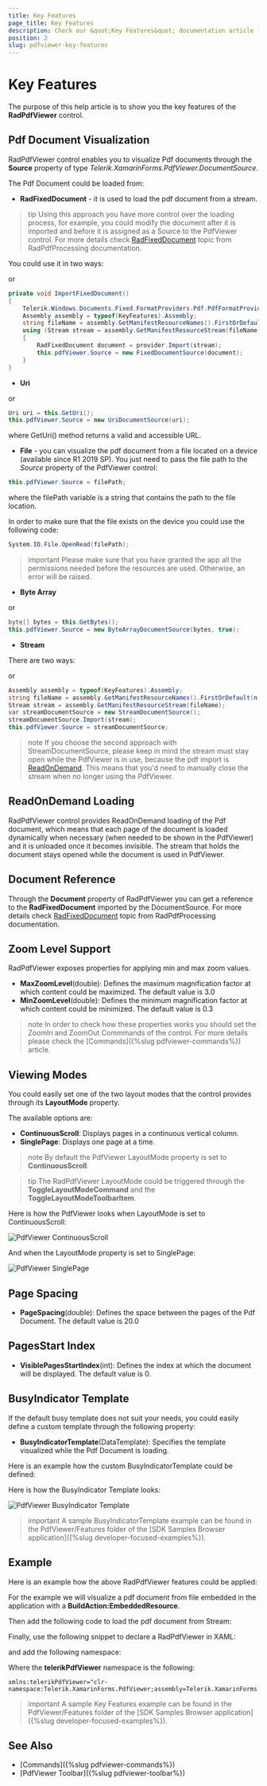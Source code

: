 ```yaml
---
title: Key Features
page_title: Key Features
description: Check our &quot;Key Features&quot; documentation article for Telerik PdfViewer for Xamarin control.
position: 2
slug: pdfviewer-key-features
---
```


# Key Features

The purpose of this help article is to show you the key features of the **RadPdfViewer** control.

## Pdf Document Visualization

RadPdfViewer control enables you to visualize Pdf documents through the **Source** property of type *Telerik.XamarinForms.PdfViewer.DocumentSource*. 

The Pdf Document could be loaded from:

* **RadFixedDocument** - it is used to load the pdf document from a stream.

>tip Using this approach you have more control over the loading process, for example, you could modify the document after it is imported and before it is assigned as a Source to the PdfViewer control. For more details check [RadFixedDocument](https://docs.telerik.com/devtools/document-processing/libraries/radpdfprocessing/model/radfixeddocument) topic from RadPdfProcessing documentation. 

You could use it in two ways:

<snippet id='pdfviewer-key-features-source-fixed-method' />

or 
```C#
private void ImportFixedDocument()
{
    Telerik.Windows.Documents.Fixed.FormatProviders.Pdf.PdfFormatProvider provider = new Telerik.Windows.Documents.Fixed.FormatProviders.Pdf.PdfFormatProvider();
    Assembly assembly = typeof(KeyFeatures).Assembly;
    string fileName = assembly.GetManifestResourceNames().FirstOrDefault(n => n.Contains("pdfviewer-overview.pdf"));
    using (Stream stream = assembly.GetManifestResourceStream(fileName))
    {
        RadFixedDocument document = provider.Import(stream);
        this.pdfViewer.Source = new FixedDocumentSource(document);
    }
}
```

* **Uri**

<snippet id='pdfviewer-key-features-source-uri' />

or 
```C#
Uri uri = this.GetUri();
this.pdfViewer.Source = new UriDocumentSource(uri);
```

where GetUri() method returns a valid and accessible URL.

* **File** - you can visualize the pdf document from a file located on a device (available since R1 2019 SP). You just need to pass the file path to the *Source* property of the PdfViewer control:

```C#
this.pdfViewer.Source = filePath;
```

where the filePath variable is a string that contains the path to the file location.

In order to make sure that the file exists on the device you could use the following code:

```C#
System.IO.File.OpenRead(filePath);
```

>important Please make sure that you have granted the app all the permissions needed before the resources are used. Otherwise, an error will be raised.

* **Byte Array**

<snippet id='pdfviewer-key-features-source-byte' />

or
```C#
byte[] bytes = this.GetBytes();
this.pdfViewer.Source = new ByteArrayDocumentSource(bytes, true);          
```

* **Stream**

There are two ways:

<snippet id='pdfviewer-key-features-stream' />

or
```C#
Assembly assembly = typeof(KeyFeatures).Assembly;
string fileName = assembly.GetManifestResourceNames().FirstOrDefault(n => n.Contains("pdfviewer-overview.pdf"));
Stream stream = assembly.GetManifestResourceStream(fileName);
var streamDocumentSource = new StreamDocumentSource();
streamDocumentSource.Import(stream);
this.pdfViewer.Source = streamDocumentSource;
```

>note If you choose the second approach with StreamDocumentSource, please keep in mind the stream must stay open while the PdfViewer is in use, because the pdf import is [ReadOnDemand](#readondemand-loading). This means that you'd need to manually close the stream when no longer using the PdfViewer.

## ReadOnDemand Loading

RadPdfViewer control provides ReadOnDemand loading of the Pdf document, which means that each page of the document is loaded dynamically when necessary (when needed to be shown in the PdfViewer) and it is unloaded once it becomes invisible. The stream that holds the document stays opened while the document is used in PdfViewer.

## Document Reference

Through the **Document** property of RadPdfViewer you can get a reference to the **RadFixedDocument** imported by the DocumentSource. For more details check [RadFixedDocument](https://docs.telerik.com/devtools/document-processing/libraries/radpdfprocessing/model/radfixeddocument) topic from RadPdfProcessing documentation. 

## Zoom Level Support

RadPdfViewer exposes properties for applying min and max zoom values.

* **MaxZoomLevel**(double): Defines the maximum magnification factor at which content could be maximized. The default value is 3.0
* **MinZoomLevel**(double): Defines the minimum magnification factor at which content could be minimized. The default value is 0.3

>note In order to check how these properties works you should set the ZoomIn and ZoomOut Commmands of the control. For more details please check the [Commands]({%slug pdfviewer-commands%}) article.

## Viewing Modes

You could easily set one of the two layout modes that the control provides through its **LayoutMode** property.

The available options are:

* **ContinuousScroll**: Displays pages in a continuous vertical column.
* **SinglePage**: Displays one page at a time.

>note By default the PdfViewer LayoutMode property is set to **ContinuousScroll**.

>tip The RadPdfViewer LayoutMode could be triggered through the **ToggleLayoutModeCommand** and the **ToggleLayoutModeToolbarItem**.

Here is how the PdfViewer looks when LayoutMode is set to ContinuousScroll:

![PdfViewer ContinuousScroll](images/pdfviewer-continuous-scroll.png "PdfViewer ContinuousScroll")

And when the LayoutMode property is set to SinglePage:

![PdfViewer SinglePage](images/pdfviewer-single-page.png "PdfViewer SinglePage")

## Page Spacing

* **PageSpacing**(double): Defines the space between the pages of the Pdf Document. The default value is 20.0

## PagesStart Index

* **VisiblePagesStartIndex**(int): Defines the index at which the document will be displayed. The default value is 0.

## BusyIndicator Template

If the default busy template does not suit your needs, you could easily define a custom template through the following property:

* **BusyIndicatorTemplate**(DataTemplate): Specifies the template visualized while the Pdf Document is loading.

Here is an example how the custom BusyIndicatorTemplate could be defined:

<snippet id='pdfviewer-busy-indicator-template-xaml' />

Here is how the BusyIndicator Template looks:

![PdfViewer BusyIndicator Template](images/pdfviewer-busyindicator-template.png "PdfViewer BusyIndicator Template")

>important A sample BusyIndicatorTemplate example can be found in the PdfViewer/Features folder of the [SDK Samples Browser application]({%slug developer-focused-examples%}).

## Example

Here is an example how the above RadPdfViewer features could be applied:

For the example we will visualize a pdf document from file embedded in the application with a **BuildAction:EmbeddedResource**.

Then add the following code to load the pdf document from Stream:

<snippet id='pdfviewer-key-features-stream'/>

Finally, use the following snippet to declare a RadPdfViewer in XAML:

<snippet id='pdfviewer-key-features-xaml'/>

and add the following namespace:

<snippet id='xmlns-telerikprimitives'/>

Where the **telerikPdfViewer** namespace is the following:

```XAML
xmlns:telerikPdfViewer="clr-namespace:Telerik.XamarinForms.PdfViewer;assembly=Telerik.XamarinForms.PdfViewer"
```
 
>important A sample Key Features example can be found in the PdfViewer/Features folder of the [SDK Samples Browser application]({%slug developer-focused-examples%}).

## See Also

- [Commands]({%slug pdfviewer-commands%})
- [PdfViewer Toolbar]({%slug pdfviewer-toolbar%})
